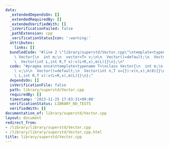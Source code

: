 ```yaml
---
data:
  _extendedDependsOn: []
  _extendedRequiredBy: []
  _extendedVerifiedWith: []
  _isVerificationFailed: false
  _pathExtension: cpp
  _verificationStatusIcon: ':warning:'
  attributes:
    links: []
  bundledCode: "#line 2 \"library/superstd/Vector.cpp\"\ntemplate<typename T>\nclass\
    \ Vector{\n  int m;\n  vector<T> v;\n\n  Vector()=default;\n  Vector(int n,T x={}):v(n,x),m(0){}\n\
    \  Vector(int L,int R,T x):v(L+R,x),m(L){}\n};\n"
  code: "#pragma once\ntemplate<typename T>\nclass Vector{\n  int m;\n  vector<T>\
    \ v;\n\n  Vector()=default;\n  Vector(int n,T x={}):v(n,x),m(0){}\n  Vector(int\
    \ L,int R,T x):v(L+R,x),m(L){}\n};"
  dependsOn: []
  isVerificationFile: false
  path: library/superstd/Vector.cpp
  requiredBy: []
  timestamp: '2023-11-25 17:03:31+09:00'
  verificationStatus: LIBRARY_NO_TESTS
  verifiedWith: []
documentation_of: library/superstd/Vector.cpp
layout: document
redirect_from:
- /library/library/superstd/Vector.cpp
- /library/library/superstd/Vector.cpp.html
title: library/superstd/Vector.cpp
---
```

